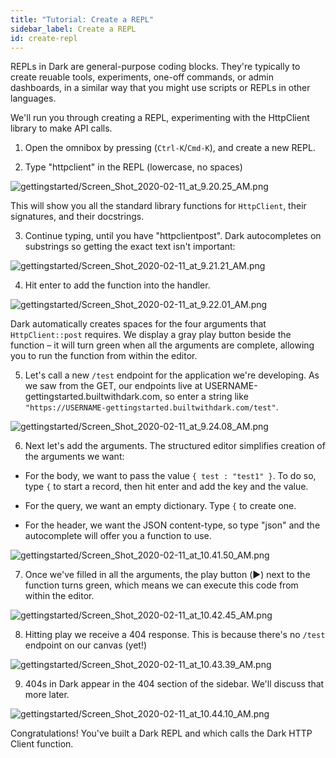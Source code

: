 ```yaml
---
title: "Tutorial: Create a REPL"
sidebar_label: Create a REPL
id: create-repl
---
```


REPLs in Dark are general-purpose coding blocks. They're typically to create reuable tools, experiments, one-off commands, or admin dashboards, in a similar way that you might use scripts or REPLs in other languages.

We'll run you through creating a REPL, experimenting with the
HttpClient library to make API calls.

1. Open the omnibox by pressing (`Ctrl-K`/`Cmd-K`), and create a new REPL.

2. Type "httpclient" in the REPL (lowercase, no spaces)

![gettingstarted/Screen_Shot_2020-02-11_at_9.20.25_AM.png](/img/gettingstarted/Screen_Shot_2020-02-11_at_9.20.25_AM.png)

This will show you all the standard library functions for `HttpClient`, their
signatures, and their docstrings.

3. Continue typing, until you have "httpclientpost". Dark autocompletes on
   substrings so getting the exact text isn't important:

![gettingstarted/Screen_Shot_2020-02-11_at_9.21.21_AM.png](/img/gettingstarted/Screen_Shot_2020-02-11_at_9.21.21_AM.png)

4. Hit enter to add the function into the handler.

![gettingstarted/Screen_Shot_2020-02-11_at_9.22.01_AM.png](/img/gettingstarted/Screen_Shot_2020-02-11_at_9.22.01_AM.png)

Dark automatically creates spaces for the four arguments that `HttpClient::post`
requires. We display a gray play button beside the function &ndash; it will turn
green when all the arguments are complete, allowing you to run the function from
within the editor.

5. Let's call a new `/test` endpoint for the application we're developing. As we
   saw from the GET, our endpoints live at
   USERNAME-gettingstarted.builtwithdark.com, so enter a string like
   `"https://USERNAME-gettingstarted.builtwithdark.com/test"`.

![gettingstarted/Screen_Shot_2020-02-11_at_9.24.08_AM.png](/img/gettingstarted/Screen_Shot_2020-02-11_at_9.24.08_AM.png)

6. Next let's add the arguments. The structured editor simplifies creation of
   the arguments we want:

- For the body, we want to pass the value `{ test : "test1" }`. To do so, type `{` to start a record, then hit enter and add
  the key and the value.

- For the query, we want an empty dictionary. Type `{` to create one.

- For the header, we want the JSON content-type, so type "json" and the
  autocomplete will offer you a function to use.

![gettingstarted/Screen_Shot_2020-02-11_at_10.41.50_AM.png](/img/gettingstarted/Screen_Shot_2020-02-11_at_10.41.50_AM.png)

7. Once we've filled in all the arguments, the play button (▶️) next to the
   function turns green, which means we can execute this code from within the
   editor.

![gettingstarted/Screen_Shot_2020-02-11_at_10.42.45_AM.png](/img/gettingstarted/Screen_Shot_2020-02-11_at_10.42.45_AM.png)

8. Hitting play we receive a 404 response. This is because there's no `/test`
   endpoint on our canvas (yet!)

![gettingstarted/Screen_Shot_2020-02-11_at_10.43.39_AM.png](/img/gettingstarted/Screen_Shot_2020-02-11_at_10.43.39_AM.png)

9. 404s in Dark appear in the 404 section of the sidebar. We'll discuss that
   more later.

![gettingstarted/Screen_Shot_2020-02-11_at_10.44.10_AM.png](/img/gettingstarted/Screen_Shot_2020-02-11_at_10.44.10_AM.png)

Congratulations! You've built a Dark REPL and which calls the Dark HTTP Client function.
